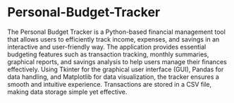# Personal-Budget-Tracker
The Personal Budget Tracker is a Python-based financial management tool that allows users to efficiently track income, expenses, and savings in an interactive and user-friendly way. The application provides essential budgeting features such as transaction tracking, monthly summaries, graphical reports, and savings analysis to help users manage their finances effectively. Using Tkinter for the graphical user interface (GUI), Pandas for data handling, and Matplotlib for data visualization, the tracker ensures a smooth and intuitive experience. Transactions are stored in a CSV file, making data storage simple yet effective.
